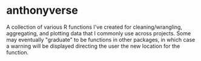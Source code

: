 # anthonyverse
 A collection of various R functions I've created for cleaning/wrangling, aggregating, and plotting data that I commonly use across projects.  Some may eventually "graduate" to be functions in other packages, in which case a warning will be displayed directing the user the new location for the function.

